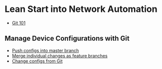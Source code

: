 # Lean Start into Network Automation

* [Git 101](Git%20101.md)

## Manage Device Configurations with Git

* [Push configs into master branch](G0%20-%20Push%20device%20configs%20into%20Git%20master.md)
* [Merge individual changes as feature branches](G2%20-%20Merge%20individual%20changes%20as%20feature%20branches.md)
* [Change configs from Git](G3%20-%20Change%20Configs%20From%20Git.md)

